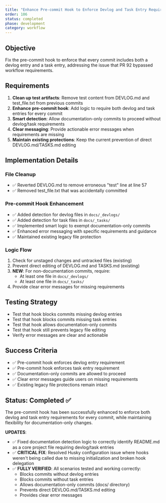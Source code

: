 ```yaml
---
title: "Enhance Pre-commit Hook to Enforce Devlog and Task Entry Requirements"
order: 106
status: completed
phase: development
category: workflow
---
```


## Objective
Fix the pre-commit hook to enforce that every commit includes both a devlog entry and a task entry, addressing the issue that PR 92 bypassed workflow requirements.

## Requirements
1. **Clean up test artifacts**: Remove test content from DEVLOG.md and test_file.txt from previous commits
2. **Enhance pre-commit hook**: Add logic to require both devlog and task entries for every commit
3. **Smart detection**: Allow documentation-only commits to proceed without devlog/task requirements
4. **Clear messaging**: Provide actionable error messages when requirements are missing
5. **Maintain existing protections**: Keep the current prevention of direct DEVLOG.md/TASKS.md editing

## Implementation Details

### File Cleanup
- ✅ Reverted DEVLOG.md to remove erroneous "test" line at line 57
- ✅ Removed test_file.txt that was accidentally committed

### Pre-commit Hook Enhancement
- ✅ Added detection for devlog files in `docs/_devlogs/`
- ✅ Added detection for task files in `docs/_tasks/`
- ✅ Implemented smart logic to exempt documentation-only commits
- ✅ Enhanced error messaging with specific requirements and guidance
- ✅ Maintained existing legacy file protection

### Logic Flow
1. Check for unstaged changes and untracked files (existing)
2. Prevent direct editing of DEVLOG.md and TASKS.md (existing)
3. **NEW**: For non-documentation commits, require:
   - At least one file in `docs/_devlogs/`
   - At least one file in `docs/_tasks/`
4. Provide clear error messages for missing requirements

## Testing Strategy
- Test that hook blocks commits missing devlog entries
- Test that hook blocks commits missing task entries  
- Test that hook allows documentation-only commits
- Test that hook still prevents legacy file editing
- Verify error messages are clear and actionable

## Success Criteria
- ✅ Pre-commit hook enforces devlog entry requirement
- ✅ Pre-commit hook enforces task entry requirement
- ✅ Documentation-only commits are allowed to proceed
- ✅ Clear error messages guide users on missing requirements
- ✅ Existing legacy file protections remain intact

## Status: Completed ✅
The pre-commit hook has been successfully enhanced to enforce both devlog and task entry requirements for every commit, while maintaining flexibility for documentation-only changes.

**UPDATES**: 
- ✅ Fixed documentation detection logic to correctly identify README.md as a core project file requiring devlog/task entries
- ✅ **CRITICAL FIX**: Resolved Husky configuration issue where hooks weren't being called due to missing initialization and broken hook delegation
- ✅ **FULLY VERIFIED**: All scenarios tested and working correctly:
  - Blocks commits without devlog entries
  - Blocks commits without task entries  
  - Allows documentation-only commits (docs/ directory)
  - Prevents direct DEVLOG.md/TASKS.md editing
  - Provides clear error messages